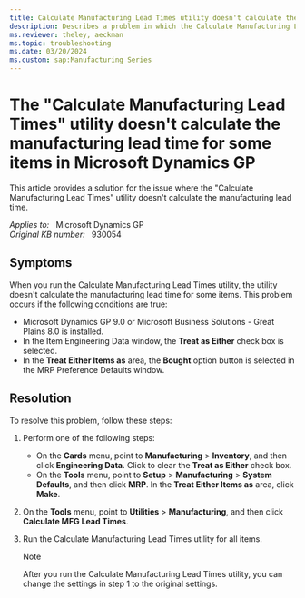 ```yaml
---
title: Calculate Manufacturing Lead Times utility doesn't calculate the manufacturing lead time for some items in Microsoft Dynamics GP
description: Describes a problem in which the Calculate Manufacturing Lead Times utility doesn't calculate the manufacturing lead time for some items in Microsoft Dynamics. Provides a resolution.
ms.reviewer: theley, aeckman
ms.topic: troubleshooting
ms.date: 03/20/2024
ms.custom: sap:Manufacturing Series
---
```

# The "Calculate Manufacturing Lead Times" utility doesn't calculate the manufacturing lead time for some items in Microsoft Dynamics GP

This article provides a solution for the issue where the "Calculate Manufacturing Lead Times" utility doesn't calculate the manufacturing lead time.

_Applies to:_ &nbsp; Microsoft Dynamics GP  
_Original KB number:_ &nbsp; 930054

## Symptoms

When you run the Calculate Manufacturing Lead Times utility, the utility doesn't calculate the manufacturing lead time for some items. This problem occurs if the following conditions are true:

- Microsoft Dynamics GP 9.0 or Microsoft Business Solutions - Great Plains 8.0 is installed.
- In the Item Engineering Data window, the **Treat as Either** check box is selected.
- In the **Treat Either Items as** area, the **Bought** option button is selected in the MRP Preference Defaults window.

## Resolution

To resolve this problem, follow these steps:

1. Perform one of the following steps:
    - On the **Cards** menu, point to **Manufacturing** > **Inventory**, and then click **Engineering Data**. Click to clear the **Treat as Either** check box.
    - On the **Tools** menu, point to **Setup** > **Manufacturing** > **System Defaults**, and then click **MRP**. In the **Treat Either Items as** area, click **Make**.
2. On the **Tools** menu, point to **Utilities** > **Manufacturing**, and then click **Calculate MFG Lead Times**.
3. Run the Calculate Manufacturing Lead Times utility for all items.

    > [!NOTE]
    > After you run the Calculate Manufacturing Lead Times utility, you can change the settings in step 1 to the original settings.
